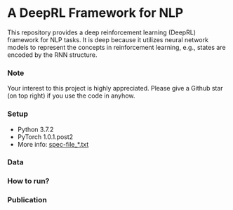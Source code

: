 # A DeepRL Framework for NLP 

This repository provides a deep reinforcement learning (DeepRL) framework for NLP tasks. It is deep because it utilizes neural network models to represent the concepts in reinforcement learning, e.g., states are encoded by the RNN structure. 

### Note ###

Your interest to this project is highly appreciated. Please give a Github star (on top right) if you use the code in anyhow. 

### Setup ###
* Python 3.7.2
* PyTorch 1.0.1.post2
* More info: [spec-file_*.txt](https://github.com/MMesgar/DeepRL_framework/tree/master/documentation)

### Data ###


### How to run? ###


### Publication ###
